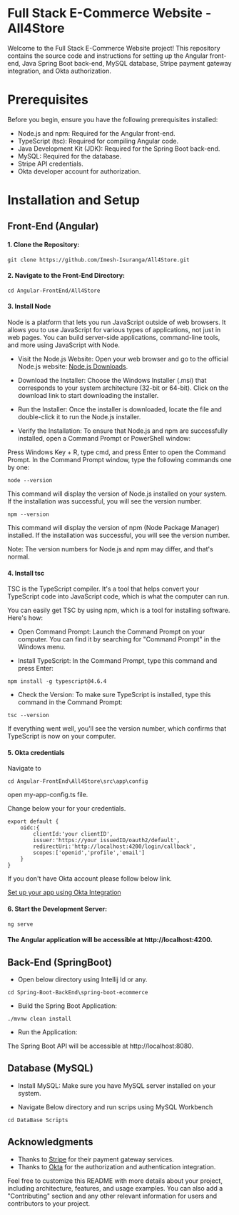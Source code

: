 
# Full Stack E-Commerce Website - All4Store
Welcome to the Full Stack E-Commerce Website project! This repository contains the source code and instructions for setting up the Angular front-end, Java Spring Boot back-end, MySQL database, Stripe payment gateway integration, and Okta authorization.

# Prerequisites
Before you begin, ensure you have the following prerequisites installed:

- Node.js and npm: Required for the Angular front-end.
- TypeScript (tsc): Required for compiling Angular code.
- Java Development Kit (JDK): Required for the Spring Boot back-end.
- MySQL: Required for the database.
- Stripe API credentials.
- Okta developer account for authorization.

# Installation and Setup

## Front-End (Angular)

#### 1. Clone the Repository:
```
git clone https://github.com/Imesh-Isuranga/All4Store.git
```

#### 2. Navigate to the Front-End Directory:
```
cd Angular-FrontEnd/All4Store
```

#### 3. Install Node
Node is a platform that lets you run JavaScript outside of web browsers. It allows you to use JavaScript for various types of applications, not just in web pages. You can build server-side applications, command-line tools, and more using JavaScript with Node.

- Visit the Node.js Website:
Open your web browser and go to the official Node.js website: [Node.js Downloads](https://nodejs.org/download/release/v16.10.0/).

- Download the Installer:
Choose the Windows Installer (.msi) that corresponds to your system architecture (32-bit or 64-bit). Click on the download link to start downloading the installer.

- Run the Installer:
Once the installer is downloaded, locate the file and double-click it to run the Node.js installer.

- Verify the Installation:
To ensure that Node.js and npm are successfully installed, open a Command Prompt or PowerShell window:

Press Windows Key + R, type cmd, and press Enter to open the Command Prompt.
In the Command Prompt window, type the following commands one by one:
```
node --version
```
This command will display the version of Node.js installed on your system. If the installation was successful, you will see the version number.

```
npm --version
```
This command will display the version of npm (Node Package Manager) installed. If the installation was successful, you will see the version number.

Note: The version numbers for Node.js and npm may differ, and that's normal.


#### 4. Install tsc

TSC is the TypeScript compiler. It's a tool that helps convert your TypeScript code into JavaScript code, which is what the computer can run.

You can easily get TSC by using npm, which is a tool for installing software. Here's how:

- Open Command Prompt: Launch the Command Prompt on your computer. You can find it by searching for "Command Prompt" in the Windows menu.

- Install TypeScript: In the Command Prompt, type this command and press Enter:
```
npm install -g typescript@4.6.4
```

- Check the Version: To make sure TypeScript is installed, type this command in the Command Prompt:
```
tsc --version
```
If everything went well, you'll see the version number, which confirms that TypeScript is now on your computer.


#### 5. Okta credentials
Navigate to 
```
cd Angular-FrontEnd\All4Store\src\app\config
```
open my-app-config.ts file.

Change below your for your credentials.

```
export default {
    oidc:{
        clientId:'your clientID',
        issuer:'https://your issuedID/oauth2/default',
        redirectUri:'http://localhost:4200/login/callback',
        scopes:['openid','profile','email']
    }
}
```

If you don't have Okta account please follow below link.

[Set up your app using Okta Integration](https://developer.okta.com/docs/guides/implement-grant-type/-/main/)


#### 6. Start the Development Server:

```
ng serve
```

#### The Angular application will be accessible at http://localhost:4200.


## Back-End (SpringBoot)

- Open below directory using Intellij Id or any.
```
cd Spring-Boot-BackEnd\spring-boot-ecommerce
```

- Build the Spring Boot Application:
```
./mvnw clean install
```

- Run the Application:

The Spring Boot API will be accessible at http://localhost:8080.


## Database (MySQL)

- Install MySQL: Make sure you have MySQL server installed on your system.

- Navigate Below directory and run scrips using MySQL Workbench

```
cd DataBase Scripts
```


## Acknowledgments
- Thanks to [Stripe](https://stripe.com/en-gb-us) for their payment gateway services.
- Thanks to [Okta](https://www.okta.com/) for the authorization and authentication integration.

Feel free to customize this README with more details about your project, including architecture, features, and usage examples. You can also add a "Contributing" section and any other relevant information for users and contributors to your project.

